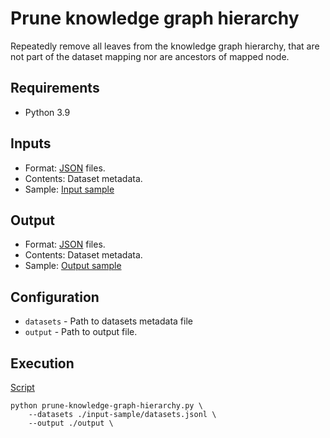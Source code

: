 # Prune knowledge graph hierarchy
Repeatedly remove all leaves from the knowledge graph hierarchy, that 
are not part of the dataset mapping nor are ancestors of mapped node.

## Requirements
- Python 3.9

## Inputs
- Format: [JSON](https://www.json.org/) files.
- Contents: Dataset metadata.
- Sample: [Input sample](input-sample/dataset.json)

## Output
- Format: [JSON](https://www.json.org/) files.
- Contents: Dataset metadata.
- Sample: [Output sample](output-sample/mapping.json)

## Configuration
- ```datasets``` - Path to datasets metadata file
- ```output``` - Path to output file.

## Execution
[Script](script)
```shell
python prune-knowledge-graph-hierarchy.py \
    --datasets ./input-sample/datasets.jsonl \
    --output ./output \
```
